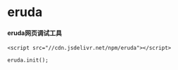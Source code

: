 # eruda


#### eruda网页调试工具

```
<script src="//cdn.jsdelivr.net/npm/eruda"></script>

eruda.init();

```